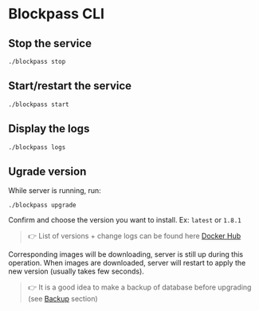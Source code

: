 # Blockpass CLI

## Stop the service

`./blockpass stop`

## Start/restart the service

`./blockpass start`

## Display the logs

`./blockpass logs`

## Ugrade version

While server is running, run:

`./blockpass upgrade`

Confirm and choose the version you want to install.
Ex: `latest` or `1.8.1`

> :point_right: List of versions + change logs can be found here [Docker Hub](https://hub.docker.com/r/blockpass/kyc-connect/tags)

Corresponding images will be downloading, server is still up during this operation.
When images are downloaded, server will restart to apply the new version (usually takes few seconds).

> :point_right: It is a good idea to make a backup of database before upgrading (see [Backup](./backup.md) section)
